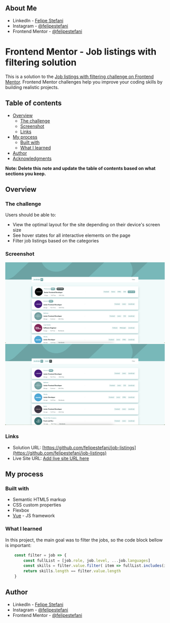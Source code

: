 ## About Me

- LinkedIn - [Felipe Stefani](https://www.linkedin.com/in/felipe-stefani-a35185116/)
- Instagram - [@felipestefani](https://www.instagram.com/felipestefani/)
- Frontend Mentor - [@felipestefani](https://www.frontendmentor.io/profile/felipestefani)

# Frontend Mentor - Job listings with filtering solution

This is a solution to the [Job listings with filtering challenge on Frontend Mentor](https://www.frontendmentor.io/challenges/job-listings-with-filtering-ivstIPCt). Frontend Mentor challenges help you improve your coding skills by building realistic projects. 

## Table of contents

- [Overview](#overview)
  - [The challenge](#the-challenge)
  - [Screenshot](#screenshot)
  - [Links](#links)
- [My process](#my-process)
  - [Built with](#built-with)
  - [What I learned](#what-i-learned)
- [Author](#author)
- [Acknowledgments](#acknowledgments)

**Note: Delete this note and update the table of contents based on what sections you keep.**

## Overview

### The challenge

Users should be able to:

- View the optimal layout for the site depending on their device's screen size
- See hover states for all interactive elements on the page
- Filter job listings based on the categories

### Screenshot

![](./public/main.png)
![](./public/filter.png)

### Links

- Solution URL: [https://github.com/felipestefani/job-listings](https://github.com/felipestefani/job-listings)
- Live Site URL: [Add live site URL here](https://your-live-site-url.com)

## My process

### Built with

- Semantic HTML5 markup
- CSS custom properties
- Flexbox
- [Vue](https://vuejs.org/) - JS framework

### What I learned

In this project, the main goal was to filter the jobs, so the code block bellow is important:

```js
    const filter = job => {
        const fullList = [job.role, job.level, ...job.languages]
        const skills = filter.value.filter( item => fullList.includes(item))
        return skills.length == filter.value.length
    }
```

## Author

- LinkedIn - [Felipe Stefani](https://www.linkedin.com/in/felipe-stefani-a35185116/)
- Instagram - [@felipestefani](https://www.instagram.com/felipestefani/)
- Frontend Mentor - [@felipestefani](https://www.frontendmentor.io/profile/felipestefani)


